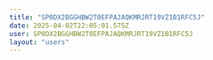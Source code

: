 ```yaml
---
title: "SP0DX2BGGHBW2T0EFPAJAQKMRJRT19VZ1B1RFC5J"
date: 2025-04-02T22:05:01.575Z
user: SP0DX2BGGHBW2T0EFPAJAQKMRJRT19VZ1B1RFC5J
layout: "users"
---
```

    